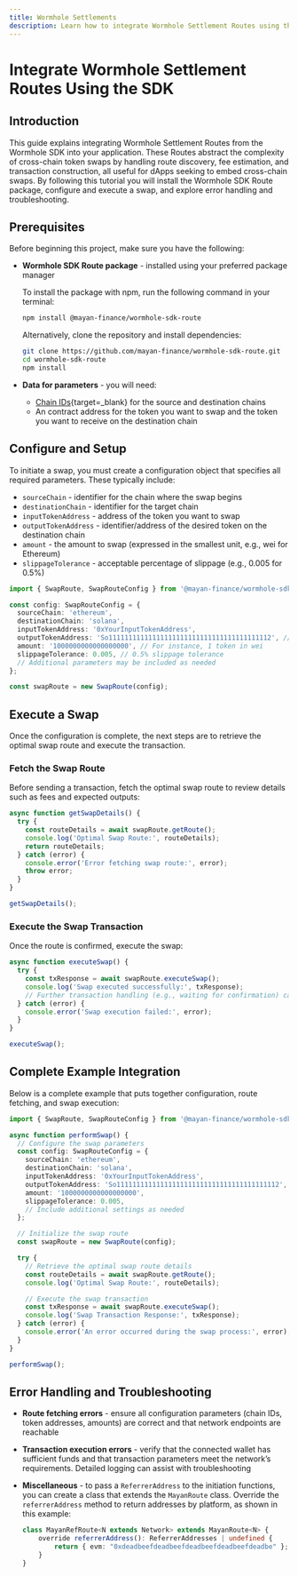 ```yaml
---
title: Wormhole Settlements
description: Learn how to integrate Wormhole Settlement Routes using the SDK to simplify cross-chain swaps, manage fees, and execute seamless transactions.
---
```


# Integrate Wormhole Settlement Routes Using the SDK

## Introduction

This guide explains integrating Wormhole Settlement Routes from the Wormhole SDK into your application. These Routes abstract the complexity of cross-chain token swaps by handling route discovery, fee estimation, and transaction construction, all useful for dApps seeking to embed cross-chain swaps. By following this tutorial you will install the Wormhole SDK Route package, configure and execute a swap, and explore error handling and troubleshooting.

## Prerequisites

Before beginning this project, make sure you have the following:

- **Wormhole SDK Route package** - installed using your preferred package manager

    To install the package with npm, run the following command in your terminal:

    ```sh
    npm install @mayan-finance/wormhole-sdk-route
    ```

    Alternatively, clone the repository and install dependencies:

    ```sh
    git clone https://github.com/mayan-finance/wormhole-sdk-route.git
    cd wormhole-sdk-route
    npm install
    ```

- **Data for parameters** - you will need: 
    
    - [Chain IDs](/docs/build/reference/chain-ids/){target=\_blank} for the source and destination chains
    - An contract address for the token you want to swap and the token you want to receive on the destination chain

## Configure and Setup

To initiate a swap, you must create a configuration object that specifies all required parameters. These typically include:

- `sourceChain` - identifier for the chain where the swap begins
- `destinationChain` - identifier for the target chain
- `inputTokenAddress` - address of the token you want to swap
- `outputTokenAddress` - identifier/address of the desired token on the destination chain
- `amount` - the amount to swap (expressed in the smallest unit, e.g., wei for Ethereum)
- `slippageTolerance` - acceptable percentage of slippage (e.g., 0.005 for 0.5%)

```ts
import { SwapRoute, SwapRouteConfig } from '@mayan-finance/wormhole-sdk-route';

const config: SwapRouteConfig = {
  sourceChain: 'ethereum',
  destinationChain: 'solana',
  inputTokenAddress: '0xYourInputTokenAddress',
  outputTokenAddress: 'So11111111111111111111111111111111111111112', // Example token on Solana
  amount: '1000000000000000000', // For instance, 1 token in wei
  slippageTolerance: 0.005, // 0.5% slippage tolerance
  // Additional parameters may be included as needed
};

const swapRoute = new SwapRoute(config);
```

## Execute a Swap

Once the configuration is complete, the next steps are to retrieve the optimal swap route and execute the transaction.

### Fetch the Swap Route

Before sending a transaction, fetch the optimal swap route to review details such as fees and expected outputs:

```ts
async function getSwapDetails() {
  try {
    const routeDetails = await swapRoute.getRoute();
    console.log('Optimal Swap Route:', routeDetails);
    return routeDetails;
  } catch (error) {
    console.error('Error fetching swap route:', error);
    throw error;
  }
}

getSwapDetails();
```

### Execute the Swap Transaction

Once the route is confirmed, execute the swap:

```ts
async function executeSwap() {
  try {
    const txResponse = await swapRoute.executeSwap();
    console.log('Swap executed successfully:', txResponse);
    // Further transaction handling (e.g., waiting for confirmation) can be added here.
  } catch (error) {
    console.error('Swap execution failed:', error);
  }
}

executeSwap();
```

## Complete Example Integration

Below is a complete example that puts together configuration, route fetching, and swap execution:

```ts
import { SwapRoute, SwapRouteConfig } from '@mayan-finance/wormhole-sdk-route';

async function performSwap() {
  // Configure the swap parameters
  const config: SwapRouteConfig = {
    sourceChain: 'ethereum',
    destinationChain: 'solana',
    inputTokenAddress: '0xYourInputTokenAddress',
    outputTokenAddress: 'So11111111111111111111111111111111111111112',
    amount: '1000000000000000000',
    slippageTolerance: 0.005,
    // Include additional settings as needed
  };

  // Initialize the swap route
  const swapRoute = new SwapRoute(config);

  try {
    // Retrieve the optimal swap route details
    const routeDetails = await swapRoute.getRoute();
    console.log('Optimal Swap Route:', routeDetails);

    // Execute the swap transaction
    const txResponse = await swapRoute.executeSwap();
    console.log('Swap Transaction Response:', txResponse);
  } catch (error) {
    console.error('An error occurred during the swap process:', error);
  }
}

performSwap();
```

## Error Handling and Troubleshooting

- **Route fetching errors** - ensure all configuration parameters (chain IDs, token addresses, amounts) are correct and that network endpoints are reachable
- **Transaction execution errors** - verify that the connected wallet has sufficient funds and that transaction parameters meet the network’s requirements. Detailed logging can assist with troubleshooting
- **Miscellaneous** - to pass a `ReferrerAddress` to the initiation functions, you can create a class that extends the `MayanRoute` class. Override the `referrerAddress` method to return addresses by platform, as shown in this example:

    ```ts
    class MayanRefRoute<N extends Network> extends MayanRoute<N> {
        override referrerAddress(): ReferrerAddresses | undefined {
            return { evm: "0xdeadbeefdeadbeefdeadbeefdeadbeefdeadbe" };
        }
    }
    ```

